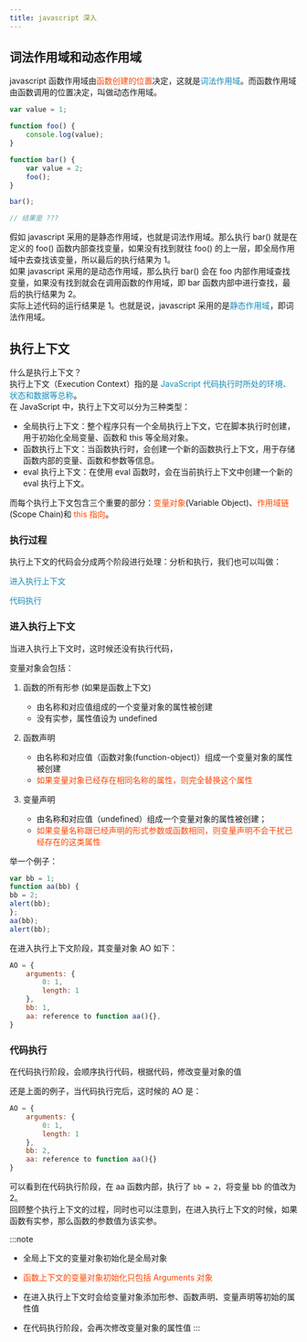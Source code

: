 ```yaml
---
title: javascript 深入
---
```

## 词法作用域和动态作用域
javascript 函数作用域由<font color='#ff4500'>函数创建的位置</font>决定，这就是<font color='#158bb8'>词法作用域</font>。而函数作用域由函数调用的位置决定，叫做动态作用域。
```js
var value = 1;

function foo() {
    console.log(value);
}

function bar() {
    var value = 2;
    foo();
}

bar();

// 结果是 ???

```
假如 javascript 采用的是静态作用域，也就是词法作用域。那么执行 bar() 就是在定义的 foo() 函数内部查找变量，如果没有找到就往 foo() 的上一层，即全局作用域中去查找该变量，所以最后的执行结果为 1。\
如果 javascript 采用的是动态作用域，那么执行 bar() 会在 foo 内部作用域查找变量，如果没有找到就会在调用函数的作用域，即 bar 函数内部中进行查找，最后的执行结果为 2。\
实际上述代码的运行结果是 1。也就是说，javascript 采用的是<font color='#158bb8'>静态作用域</font>，即词法作用域。
## 执行上下文
什么是执行上下文？\
执行上下文（Execution Context）指的是 <font color='#158bb8'>JavaScript 代码执行时所处的环境、状态和数据等总称</font>。\
在 JavaScript  中，执行上下文可以分为三种类型：
- 全局执行上下文：整个程序只有一个全局执行上下文，它在脚本执行时创建，用于初始化全局变量、函数和 this 等全局对象。
- 函数执行上下文：当函数执行时，会创建一个新的函数执行上下文，用于存储函数内部的变量、函数和参数等信息。
- eval 执行上下文：在使用 eval 函数时，会在当前执行上下文中创建一个新的 eval 执行上下文。

而每个执行上下文包含三个重要的部分：<font color='#ff4500'>变量对象</font>(Variable Object)、<font color='#ff4500'>作用域链</font>(Scope Chain)和 <font color='#ff4500'>this 指向</font>。

### 执行过程
执行上下文的代码会分成两个阶段进行处理：分析和执行，我们也可以叫做：

<font color='#158bb8'>进入执行上下文</font>

<font color='#158bb8'>代码执行</font>

### 进入执行上下文
当进入执行上下文时，这时候还没有执行代码，

变量对象会包括：

1. 函数的所有形参 (如果是函数上下文)

    - 由名称和对应值组成的一个变量对象的属性被创建
    - 没有实参，属性值设为 undefined
2. 函数声明

    - 由名称和对应值（函数对象(function-object)）组成一个变量对象的属性被创建
    - <font color='#ff4500'>如果变量对象已经存在相同名称的属性，则完全替换这个属性</font>
3. 变量声明

    - 由名称和对应值（undefined）组成一个变量对象的属性被创建；
    - <font color='#ff4500'>如果变量名称跟已经声明的形式参数或函数相同，则变量声明不会干扰已经存在的这类属性</font>

举一个例子：
```js
var bb = 1;
function aa(bb) {
bb = 2;
alert(bb);
};
aa(bb);
alert(bb);
```
在进入执行上下文阶段，其变量对象 AO 如下：
```js
AO = {
	arguments: {
		0: 1,
		length: 1
	},
	bb: 1,
	aa: reference to function aa(){},
}
```
### 代码执行
在代码执行阶段，会顺序执行代码，根据代码，修改变量对象的值

还是上面的例子，当代码执行完后，这时候的 AO 是：
```js
AO = {
	arguments: {
		0: 1,
		length: 1
	},
	bb: 2,
	aa: reference to function aa(){}
}
```
可以看到在代码执行阶段，在 aa 函数内部，执行了 `bb = 2`，将变量 bb 的值改为 2。\
回顾整个执行上下文的过程，同时也可以注意到，在进入执行上下文的时候，如果函数有实参，那么函数的参数值为该实参。

:::note

- 全局上下文的变量对象初始化是全局对象

- <font color='#ff4500'>函数上下文的变量对象初始化只包括 Arguments 对象</font>

- 在进入执行上下文时会给变量对象添加形参、函数声明、变量声明等初始的属性值

- 在代码执行阶段，会再次修改变量对象的属性值
:::
